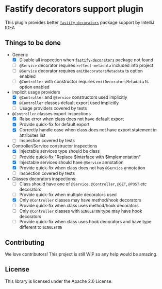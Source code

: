 # Fastify decorators support plugin

This plugin provides better [`fastify-decorators`] package support by IntelliJ IDEA

## Things to be done

- Generic
   - [x] Disable all inspection when [`fastify-decorators`] package not found
   - [ ] `@Service` decorator requires `reflect-metadata` included into project
   - [ ] `@Service` decorator requires `emitDecoratorsMetadata` ts option enabled
   - [ ] `@Controller` with constructor requires `emitDecoratorsMetadata` ts option enabled

- Implicit usage providers
   - [x] `@Controller` and `@Service` constructors used implicitly
   - [x] `@Controller` classes default export used implicitly
   - [ ] Usage providers covered by tests

- `@Controller` classes export inspections
   - [x] Raise error when class does not have default export
   - [x] Provide quick-fix for default export
   - [x] Correctly handle case when class does not have export statement in attributes list
   - [ ] Inspection covered by tests

- Controller/Service constructor inspections
   - [x] Injectable services type should be class
   - [ ] Provide quick-fix "Replace $interface with $implementation"
   - [x] Injectable services should have `@Service` annotation
   - [x] Provide quick-fix when class does not has `@Service` annotation
   - [ ] Inspection covered by tests

- Classes decorators inspections:
   - [ ] Class should have one of `@Service`, `@Controller`, `@GET`, `@POST` etc decorators
   - [ ] Provide quick-fix when multiple decorators used
   - [x] Only `@Controller` classes may have method/hook decorators
   - [ ] Provide quick-fix when class uses method/hook decorators
   - [ ] Only `@Controller` classes with `SINGLETON` type may have hook decorators
   - [ ] Provide quick-fix when class uses hook decorators and have type different to `SINGLETON`

## Contributing

We love contributors! This project is still WIP so any help would be amazing.

## License

This library is licensed under the Apache 2.0 License.

[`fastify-decorators`]: https://npmjs.org/package/fastify-decorators
